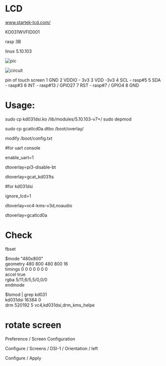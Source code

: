 # LCD
www.startek-lcd.com/

KD031WVFID001

rasp 3B

linux 5.10.103

![pic](https://github.com/greatcattw/rpi_dsi_driver_KD031WVFID001/blob/main/pic/demo1.jpg)

![circuit](https://github.com/greatcattw/rpi_dsi_driver_KD031WVFID001/blob/main/circuit/kd031_circuit.png)


pin of touch screen
1 GND
2 VDDIO - 3v3
3 VDD -3v3
4 SCL - rasp#5
5 SDA - rasp#3
6 INT - rasp#13 / GPIO27
7 RST - rasp#7 / GPIO4
8 GND


# Usage:
sudo cp kd031dsi.ko /lib/modules/5.10.103-v7+/
sudo depmod

sudo cp gcatlcd0a.dtbo /boot/overlay/

modify /boot/config.txt

#for uart console

enable_uart=1

dtoverlay=pi3-disable-bt

dtoverlay=gcat_kd031ts




#for kd031dsi

ignore_lcd=1

dtoverlay=vc4-kms-v3d,noaudio

dtoverlay=gcatlcd0a


# Check
fbset                                                         
                                                                                
$mode "480x800"                                                                  
    geometry 480 800 480 800 16                                                 
    timings 0 0 0 0 0 0 0                                                       
    accel true                                                                  
    rgba 5/11,6/5,5/0,0/0                                                       
endmode

$lsmod | grep kd031                                            
kd031dsi               16384  0                                                 
drm                   520192  5 vc4,kd031dsi,drm_kms_helpe

# rotate screen

Preference / Screen Configuration 

Configure / Screens / DSI-1 / Orientation / left

Configure / Apply
